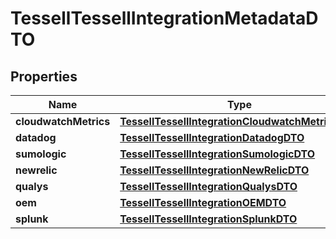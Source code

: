 

# TessellTessellIntegrationMetadataDTO


## Properties

Name | Type | Description | Notes
------------ | ------------- | ------------- | -------------
**cloudwatchMetrics** | [**TessellTessellIntegrationCloudwatchMetricsDTO**](TessellTessellIntegrationCloudwatchMetricsDTO.md) |  |  [optional]
**datadog** | [**TessellTessellIntegrationDatadogDTO**](TessellTessellIntegrationDatadogDTO.md) |  |  [optional]
**sumologic** | [**TessellTessellIntegrationSumologicDTO**](TessellTessellIntegrationSumologicDTO.md) |  |  [optional]
**newrelic** | [**TessellTessellIntegrationNewRelicDTO**](TessellTessellIntegrationNewRelicDTO.md) |  |  [optional]
**qualys** | [**TessellTessellIntegrationQualysDTO**](TessellTessellIntegrationQualysDTO.md) |  |  [optional]
**oem** | [**TessellTessellIntegrationOEMDTO**](TessellTessellIntegrationOEMDTO.md) |  |  [optional]
**splunk** | [**TessellTessellIntegrationSplunkDTO**](TessellTessellIntegrationSplunkDTO.md) |  |  [optional]



